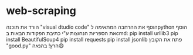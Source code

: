 # web-scraping
הורד את תוכנה "visual dtudio code"
הוסף את ההרחבה המתאימה לpython
הוסף את הספריות הנחוצות ע"י כתיבת הפקודות הבאות בcmd:
pip install urllib3
pip install BeautifulSoup4
pip install requests
pip install jsonlib
פתח את הקובץ "good.py"
הרץ!
בהנאה😄
